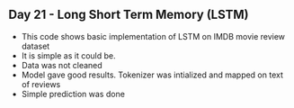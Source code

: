 ## Day 21 - Long Short Term Memory (LSTM)
- This code shows basic implementation of LSTM on IMDB movie review dataset
- It is simple as it could be.
- Data was not cleaned
- Model gave good results. Tokenizer was intialized and mapped on text of reviews
- Simple prediction was done